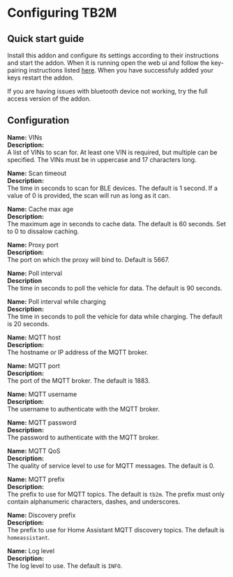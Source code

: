 # Configuring TB2M

## Quick start guide

Install this addon and configure its settings according to their instructions and start the addon. When it is running open the web ui and follow the key-pairing instructions listed [here](https://github.com/wimaha/TeslaBleHttpProxy?tab=readme-ov-file#generate-key-for-vehicle). When you have successfuly added your keys restart the addon.

If you are having issues with bluetooth device not working, try the full access version of the addon.

## Configuration

**Name:** VINs  
**Description:**  
A list of VINs to scan for. At least one VIN is required, but multiple can be specified. The VINs must be in uppercase and 17 characters long.

**Name:** Scan timeout  
**Description:**  
The time in seconds to scan for BLE devices. The default is 1 second. If a value of 0 is provided, the scan will run as long as it can.

**Name:** Cache max age  
**Description:**  
The maximum age in seconds to cache data. The default is 60 seconds. Set to 0 to dissalow caching.

**Name:** Proxy port  
**Description:**  
The port on which the proxy will bind to. Default is 5667.

**Name:** Poll interval  
**Description**  
The time in seconds to poll the vehicle for data. The default is 90 seconds.

**Name:** Poll interval while charging  
**Description:**  
The time in seconds to poll the vehicle for data while charging. The default is 20 seconds.

**Name:** MQTT host  
**Description:**  
The hostname or IP address of the MQTT broker.

**Name:** MQTT port  
**Description:**  
The port of the MQTT broker. The default is 1883.

**Name:** MQTT username  
**Description:**  
The username to authenticate with the MQTT broker.

**Name:** MQTT password  
**Description:**  
The password to authenticate with the MQTT broker.

**Name:** MQTT QoS  
**Description:**  
The quality of service level to use for MQTT messages. The default is 0.

**Name:** MQTT prefix  
**Description:**  
The prefix to use for MQTT topics. The default is `tb2m`. The prefix must only contain alphanumeric characters, dashes, and underscores.

**Name:** Discovery prefix  
**Description:**  
The prefix to use for Home Assistant MQTT discovery topics. The default is `homeassistant`.

**Name:** Log level  
**Description:**  
The log level to use. The default is `INFO`.

